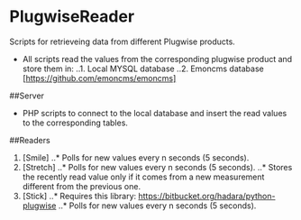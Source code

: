 # PlugwiseReader
Scripts for retrieveing data from different Plugwise products.
* All scripts read the values from the corresponding plugwise product and store them in:
..1. Local MYSQL database
..2. Emoncms database [https://github.com/emoncms/emoncms]

##Server
* PHP scripts to connect to the local database and insert the read values to the corresponding tables.

##Readers
1. [Smile]
..* Polls for new values every n seconds (5 seconds).
2. [Stretch]
..* Polls for new values every n seconds (5 seconds).
..* Stores the recently read value only if it comes from a new measurement different from the previous one.
3. [Stick]
..* Requires this library: https://bitbucket.org/hadara/python-plugwise
..* Polls for new values every n seconds (5 seconds).
